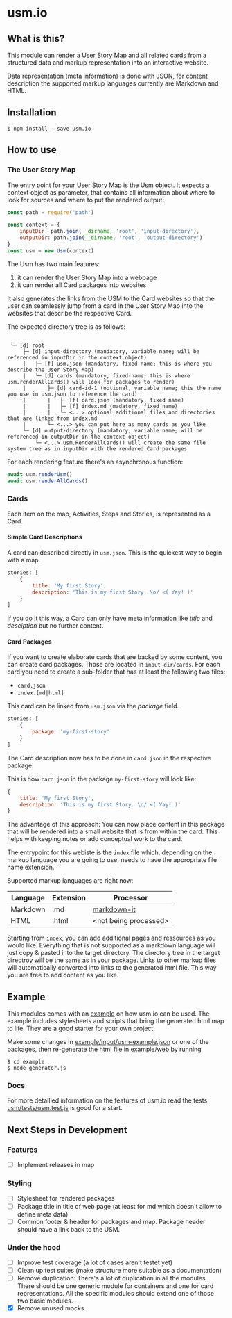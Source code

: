 # usm.io

## What is this?
This module can render a User Story Map and all related cards from a structured data and markup representation into an interactive website.

Data representation (meta information) is done with JSON, for content description the supported markup languages currently are Markdown and HTML.

## Installation

    $ npm install --save usm.io

## How to use

### The User Story Map

The entry point for your User Story Map is the Usm object. It expects a context object as parameter, that contains all information about where to look for sources and where to put the rendered output:

```javascript
const path = require('path')

const context = {
    inputDir: path.join(__dirname, 'root', 'input-directory'),
    outputDir: path.join(__dirname, 'root', 'output-directory')
}
const usm = new Usm(context)
```

The Usm has two main features:
1. it can render the User Story Map into a webpage
1. it can render all Card packages into websites

It also generates the links from the USM to the Card websites so that the user can seamlessly jump from a card in the User Story Map into the websites that describe the respective Card.

The expected directory tree is as follows:

```
 .
 └─ [d] root
     ├─ [d] input-directory (mandatory, variable name; will be referenced in inputDir in the context object)
     |   ├─ [f] usm.json (mandatory, fixed name; this is where you describe the User Story Map)
     |   └─ [d] cards (mandatory, fixed-name; this is where usm.renderAllCards() will look for packages to render)
     |       ├─ [d] card-id-1 (optional, variable name; this the name you use in usm.json to reference the card)
     |       |   ├─ [f] card.json (mandatory, fixed name)
     |       |   ├─ [f] index.md (madatory, fixed name)
     |       |   └─ <...> optional additional files and directories that are linked from index.md
     |       └─ <...> you can put here as many cards as you like
     └─ [d] output-directory (mandatory, variable name; will be referenced in outputDir in the context object)
         └─ <...> usm.RenderAllCards() will create the same file system tree as in inputDir with the rendered Card packages
```

For each rendering feature there's an asynchronous function:
```javascript
await usm.renderUsm()
await usm.renderAllCards()
```

### Cards

Each item on the map, Activities, Steps and Stories, is represented as a Card.

#### Simple Card Descriptions

A card can described directly in `usm.json`. This is the quickest way to begin with a map.

```javascript
stories: [
    {
        title: 'My first Story',
        description: 'This is my first Story. \o/ <( Yay! )'
    }
]
```

If you do it this way, a Card can only have meta information like _title_ and _desciption_ but no further content.

#### Card Packages

If you want to create elaborate cards that are backed by some content, you can create card packages. Those are located in `input-dir/cards`. For each card you need to create a sub-folder that has at least the following two files:

* `card.json`
* `index.[md|html]`

This card can be linked from `usm.json` via the _package_ field.

```javascript
stories: [
    {
        package: 'my-first-story'
    }
]
```

The Card description now has to be done in `card.json` in the respective package.

This is how `card.json` in the package `my-first-story` will look like:

```javascript
{
    title: 'My first Story',
    description: 'This is my first Story. \o/ <( Yay! )'
}
```

The advantage of this approach: You can now place content in this package that will be rendered into a small website that is from within the card. This helps with keeping notes or add conceptual work to the card.

The entrypoint for this webiste is the `index` file which, depending on the markup language you are going to use, needs to have the appropriate file name extension.

Supported markup languages are right now:

| Language | Extension | Processor |
| - | - | - |
| Markdown | .md | [markdown-it](https://github.com/markdown-it/markdown-it) |
| HTML | .html | \<not being processed\> |

Starting from `index`, you can add additional pages and ressources as you would like. Everything that is not supported as a markdown language will just copy & pasted into the target directory. The directory tree in the target directroy will be the same as in your package. Links to other markup files will automatically converted into links to the generated html file. This way you are free to add content as you like.

## Example

This modules comes with an [example](example) on how usm.io can be used. The example includes stylesheets and scripts that bring the generated html map to life. They are a good starter for your own project.

Make some changes in [example/input/usm-example.json](example/input/usm-example.json) or one of the packages, then re-generate the html file in [example/web](example/web) by running

    $ cd example
    $ node generator.js

### Docs

For more detailled information on the features of usm.io read the tests. [usm/tests/usm.test.js](usm/tests/usm.test.js) is good for a start.

## Next Steps in Development

### Features

- [ ] Implement releases in map

### Styling
- [ ] Stylesheet for rendered packages
- [ ] Package title in title of web page (at least for md which doesn't allow to define meta data)
- [ ] Common footer & header for packages and map. Package header should have a link back to the USM.

### Under the hood

- [ ] Improve test coverage (a lot of cases aren't testet yet) 
- [ ] Clean up test suites (make structure more suitable as a documentation)
- [ ] Remove duplication: There's a lot of duplication in all the modules. There should be one generic module for containers and one for card representations. All the specific modules should extend one of those two basic modules.
- [x] Remove unused mocks
